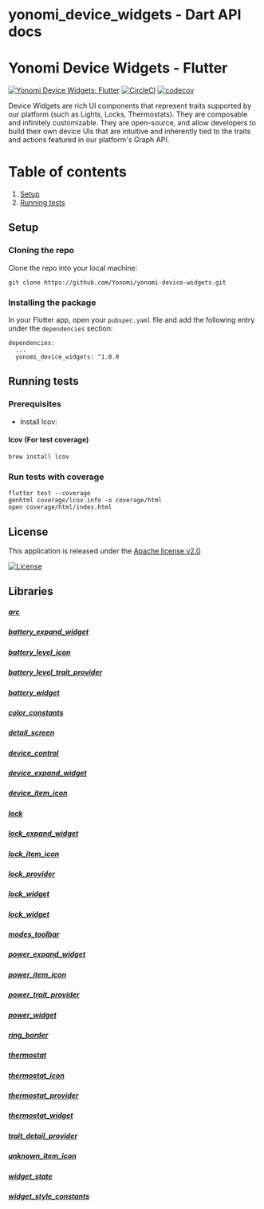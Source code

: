 


# yonomi_device_widgets - Dart API docs


<h1 id="yonomi-device-widgets---flutter">Yonomi Device Widgets - Flutter</h1>
<p><a href="https://www.yonomi.co/"><img src="https://img.shields.io/badge/Yonomi-Device_Widgets:_Flutter-lightgrey.svg?colorA=ffd500&amp;colorB=5c5c5c" alt="Yonomi Device Widgets: Flutter"></a>
<a href="https://app.circleci.com/pipelines/github/Yonomi/yonomi-device-widgets"><img src="https://circleci.com/gh/Yonomi/yonomi-device-widgets/tree/main.svg?style=shield&amp;circle-token=fdd9d9b47626dbcace0c6bc927805c73f2233d25" alt="CircleCI"></a>
<a href="https://codecov.io/gh/Yonomi/yonomi-device-widgets"><img src="https://codecov.io/gh/Yonomi/yonomi-device-widgets/branch/main/graph/badge.svg?token=52WBYAD9H9" alt="codecov"></a></p>
<p>Device Widgets are rich UI components that represent traits supported by our platform (such as Lights, Locks, Thermostats).  They are composable and infinitely customizable.  They are open-source, and allow developers to build their own device UIs that are intuitive and inherently tied to the traits and actions featured in our platform's Graph API.</p>
<h1 id="table-of-contents">Table of contents</h1>
<ol>
<li><a href="#install">Setup</a></li>
<li><a href="#run-tests">Running tests</a></li>
</ol>
<h2 id="setup-a-nameinstalla">Setup <a name="install"></a></h2>
<h3 id="cloning-the-repo">Cloning the repo</h3>
<p>Clone the repo into your local machine:</p>
<pre class="language-dart"><code>git clone https://github.com/Yonomi/yonomi-device-widgets.git
</code></pre>
<h3 id="installing-the-package">Installing the package</h3>
<p>In your Flutter app, open your <code>pubspec.yaml</code> file and add the following entry under the <code>dependencies</code> section:</p>
<pre class="language-dart"><code>dependencies:
  ...    
  yonomi_device_widgets: ^1.0.0
</code></pre>
<h2 id="running-testsa-namerun-testsa">Running tests<a name="run-tests"></a></h2>
<h3 id="prerequisites">Prerequisites</h3>
<ul>
<li>Install lcov:</li>
</ul>
<h4 id="lcov-for-test-coverage">lcov (For test coverage)</h4>
<p><code>brew install lcov</code></p>
<h3 id="run-tests-with-coverage">Run tests with coverage</h3>
<pre class="language-dart"><code>flutter test --coverage
genhtml coverage/lcov.info -o coverage/html
open coverage/html/index.html
</code></pre>
<h2 id="license-a-namelicensea">License <a name="license"></a></h2>
<p>This application is released under the <a href="LICENSE">Apache license v2.0</a></p>
<p><a href="https://opensource.org/licenses/Apache-2.0"><img src="https://img.shields.io/badge/License-Apache%202.0-blue.svg" alt="License"></a></p>


## Libraries

##### [arc](components_arc/components_arc-library.md)
 


##### [battery_expand_widget](traits_expandable_battery_expand_widget/traits_expandable_battery_expand_widget-library.md)
 


##### [battery_level_icon](assets_traits_battery_level_icon/assets_traits_battery_level_icon-library.md)
 


##### [battery_level_trait_provider](providers_battery_level_trait_provider/providers_battery_level_trait_provider-library.md)
 


##### [battery_widget](traits_battery_widget/traits_battery_widget-library.md)
 


##### [color_constants](ui_color_constants/ui_color_constants-library.md)
 


##### [detail_screen](traits_detail_screen/traits_detail_screen-library.md)
 


##### [device_control](components_device_control/components_device_control-library.md)
 


##### [device_expand_widget](traits_expandable_device_expand_widget/traits_expandable_device_expand_widget-library.md)
 


##### [device_item_icon](assets_traits_device_item_icon/assets_traits_device_item_icon-library.md)
 


##### [lock](devices_lock/devices_lock-library.md)
 


##### [lock_expand_widget](traits_expandable_lock_expand_widget/traits_expandable_lock_expand_widget-library.md)
 


##### [lock_item_icon](assets_traits_lock_item_icon/assets_traits_lock_item_icon-library.md)
 


##### [lock_provider](providers_lock_provider/providers_lock_provider-library.md)
 


##### [lock_widget](components_lock_widget/components_lock_widget-library.md)
 


##### [lock_widget](traits_lock_widget/traits_lock_widget-library.md)
 


##### [modes_toolbar](components_modes_toolbar/components_modes_toolbar-library.md)
 


##### [power_expand_widget](traits_expandable_power_expand_widget/traits_expandable_power_expand_widget-library.md)
 


##### [power_item_icon](assets_traits_power_item_icon/assets_traits_power_item_icon-library.md)
 


##### [power_trait_provider](providers_power_trait_provider/providers_power_trait_provider-library.md)
 


##### [power_widget](traits_power_widget/traits_power_widget-library.md)
 


##### [ring_border](ui_ring_border/ui_ring_border-library.md)
 


##### [thermostat](devices_thermostat/devices_thermostat-library.md)
 


##### [thermostat_icon](assets_traits_thermostat_icon/assets_traits_thermostat_icon-library.md)
 


##### [thermostat_provider](providers_thermostat_provider/providers_thermostat_provider-library.md)
 


##### [thermostat_widget](components_thermostat_widget/components_thermostat_widget-library.md)
 


##### [trait_detail_provider](providers_trait_detail_provider/providers_trait_detail_provider-library.md)
 


##### [unknown_item_icon](assets_traits_unknown_item_icon/assets_traits_unknown_item_icon-library.md)
 


##### [widget_state](providers_widget_state/providers_widget_state-library.md)
 


##### [widget_style_constants](ui_widget_style_constants/ui_widget_style_constants-library.md)
 









